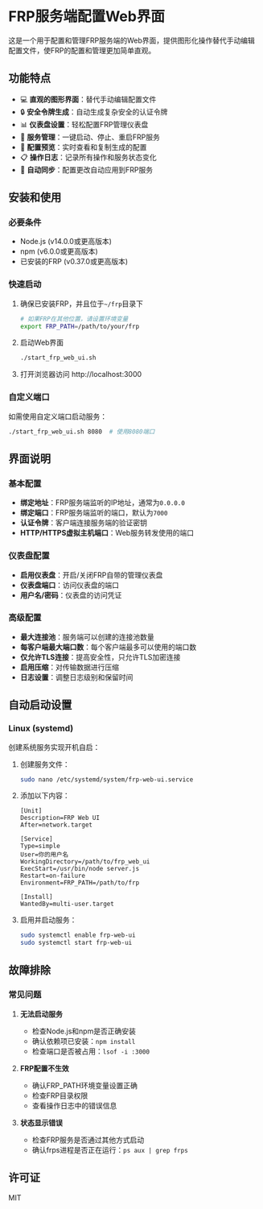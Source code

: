 # FRP服务端配置Web界面

这是一个用于配置和管理FRP服务端的Web界面，提供图形化操作替代手动编辑配置文件，使FRP的配置和管理更加简单直观。

## 功能特点

- 💻 **直观的图形界面**：替代手动编辑配置文件
- 🔒 **安全令牌生成**：自动生成复杂安全的认证令牌
- 📊 **仪表盘设置**：轻松配置FRP管理仪表盘
- 🚀 **服务管理**：一键启动、停止、重启FRP服务
- 📝 **配置预览**：实时查看和复制生成的配置
- 📋 **操作日志**：记录所有操作和服务状态变化
- 🔄 **自动同步**：配置更改自动应用到FRP服务

## 安装和使用

### 必要条件

- Node.js (v14.0.0或更高版本)
- npm (v6.0.0或更高版本)
- 已安装的FRP (v0.37.0或更高版本)

### 快速启动

1. 确保已安装FRP，并且位于`~/frp`目录下
   ```bash
   # 如果FRP在其他位置，请设置环境变量
   export FRP_PATH=/path/to/your/frp
   ```

2. 启动Web界面
   ```bash
   ./start_frp_web_ui.sh
   ```

3. 打开浏览器访问 http://localhost:3000

### 自定义端口

如需使用自定义端口启动服务：
```bash
./start_frp_web_ui.sh 8080  # 使用8080端口
```

## 界面说明

### 基本配置

- **绑定地址**：FRP服务端监听的IP地址，通常为`0.0.0.0`
- **绑定端口**：FRP服务端监听的端口，默认为`7000`
- **认证令牌**：客户端连接服务端的验证密钥
- **HTTP/HTTPS虚拟主机端口**：Web服务转发使用的端口

### 仪表盘配置

- **启用仪表盘**：开启/关闭FRP自带的管理仪表盘
- **仪表盘端口**：访问仪表盘的端口
- **用户名/密码**：仪表盘的访问凭证

### 高级配置

- **最大连接池**：服务端可以创建的连接池数量
- **每客户端最大端口数**：每个客户端最多可以使用的端口数
- **仅允许TLS连接**：提高安全性，只允许TLS加密连接
- **启用压缩**：对传输数据进行压缩
- **日志设置**：调整日志级别和保留时间

## 自动启动设置

### Linux (systemd)

创建系统服务实现开机自启：

1. 创建服务文件：
   ```bash
   sudo nano /etc/systemd/system/frp-web-ui.service
   ```

2. 添加以下内容：
   ```
   [Unit]
   Description=FRP Web UI
   After=network.target

   [Service]
   Type=simple
   User=你的用户名
   WorkingDirectory=/path/to/frp_web_ui
   ExecStart=/usr/bin/node server.js
   Restart=on-failure
   Environment=FRP_PATH=/path/to/frp

   [Install]
   WantedBy=multi-user.target
   ```

3. 启用并启动服务：
   ```bash
   sudo systemctl enable frp-web-ui
   sudo systemctl start frp-web-ui
   ```

## 故障排除

### 常见问题

1. **无法启动服务**
   - 检查Node.js和npm是否正确安装
   - 确认依赖项已安装：`npm install`
   - 检查端口是否被占用：`lsof -i :3000`

2. **FRP配置不生效**
   - 确认FRP_PATH环境变量设置正确
   - 检查FRP目录权限
   - 查看操作日志中的错误信息

3. **状态显示错误**
   - 检查FRP服务是否通过其他方式启动
   - 确认frps进程是否正在运行：`ps aux | grep frps`

## 许可证

MIT